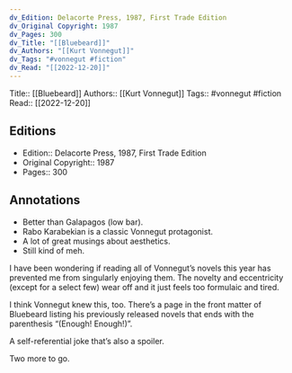 ```yaml
---
dv_Edition: Delacorte Press, 1987, First Trade Edition
dv_Original Copyright: 1987
dv_Pages: 300
dv_Title: "[[Bluebeard]]"
dv_Authors: "[[Kurt Vonnegut]]"
dv_Tags: "#vonnegut #fiction"
dv_Read: "[[2022-12-20]]"
---
```

Title:: [[Bluebeard]]
Authors:: [[Kurt Vonnegut]]
Tags:: #vonnegut #fiction 
Read:: [[2022-12-20]]

## Editions
- Edition:: Delacorte Press, 1987, First Trade Edition
- Original Copyright:: 1987
- Pages:: 300

## Annotations

- Better than Galapagos (low bar).   
- Rabo Karabekian is a classic Vonnegut protagonist.   
- A lot of great musings about aesthetics.   
- Still kind of meh.   
  
I have been wondering if reading all of Vonnegut’s novels this year has prevented me from singularly enjoying them. The novelty and eccentricity (except for a select few) wear off and it just feels too formulaic and tired.   
  
I think Vonnegut knew this, too. There’s a page in the front matter of Bluebeard listing his previously released novels that ends with the parenthesis “(Enough! Enough!)”.   
  
A self-referential joke that’s also a spoiler.   
  
Two more to go.